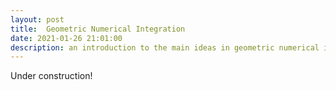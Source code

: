 ```yaml
---
layout: post
title:  Geometric Numerical Integration
date: 2021-01-26 21:01:00
description: an introduction to the main ideas in geometric numerical integration.
---
```

Under construction!
